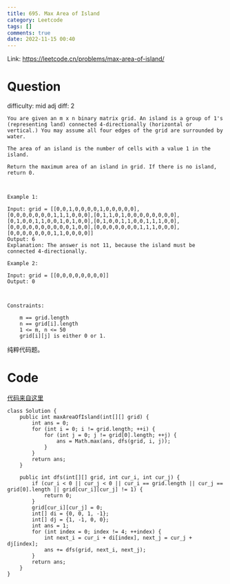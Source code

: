 ```yaml
---
title: 695. Max Area of Island
category: Leetcode
tags: []
comments: true
date: 2022-11-15 00:40
---
```




Link: https://leetcode.cn/problems/max-area-of-island/

# Question

difficulty: mid
adj diff: 2

	You are given an m x n binary matrix grid. An island is a group of 1's (representing land) connected 4-directionally (horizontal or vertical.) You may assume all four edges of the grid are surrounded by water.

	The area of an island is the number of cells with a value 1 in the island.

	Return the maximum area of an island in grid. If there is no island, return 0.

	 

	Example 1:

	Input: grid = [[0,0,1,0,0,0,0,1,0,0,0,0,0],[0,0,0,0,0,0,0,1,1,1,0,0,0],[0,1,1,0,1,0,0,0,0,0,0,0,0],[0,1,0,0,1,1,0,0,1,0,1,0,0],[0,1,0,0,1,1,0,0,1,1,1,0,0],[0,0,0,0,0,0,0,0,0,0,1,0,0],[0,0,0,0,0,0,0,1,1,1,0,0,0],[0,0,0,0,0,0,0,1,1,0,0,0,0]]
	Output: 6
	Explanation: The answer is not 11, because the island must be connected 4-directionally.

	Example 2:

	Input: grid = [[0,0,0,0,0,0,0,0]]
	Output: 0

	 

	Constraints:

		m == grid.length
		n == grid[i].length
		1 <= m, n <= 50
		grid[i][j] is either 0 or 1.

纯粹代码题。

# Code

[代码来自这里](https://leetcode.cn/problems/max-area-of-island/solution/dao-yu-de-zui-da-mian-ji-by-leetcode-solution/)

```
class Solution {
    public int maxAreaOfIsland(int[][] grid) {
        int ans = 0;
        for (int i = 0; i != grid.length; ++i) {
            for (int j = 0; j != grid[0].length; ++j) {
                ans = Math.max(ans, dfs(grid, i, j));
            }
        }
        return ans;
    }

    public int dfs(int[][] grid, int cur_i, int cur_j) {
        if (cur_i < 0 || cur_j < 0 || cur_i == grid.length || cur_j == grid[0].length || grid[cur_i][cur_j] != 1) {
            return 0;
        }
        grid[cur_i][cur_j] = 0;
        int[] di = {0, 0, 1, -1};
        int[] dj = {1, -1, 0, 0};
        int ans = 1;
        for (int index = 0; index != 4; ++index) {
            int next_i = cur_i + di[index], next_j = cur_j + dj[index];
            ans += dfs(grid, next_i, next_j);
        }
        return ans;
    }
}
```
